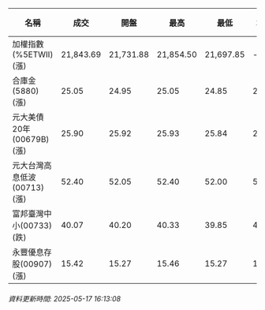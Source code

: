 | 名稱 | 成交 | 開盤 | 最高 | 最低 | 均價 | 成交金額(億) | 昨收 | 漲跌幅 | 漲跌 | 總量 | 昨量 | 振幅 |
| -------- | -------- | -------- | -------- |-------- | -------- | -------- |-------- |-------- |-------- | -------- | -------- |-------- |
|加權指數(%5ETWII) (漲)|21,843.69|21,731.88|21,854.50|21,697.85|-|3,434.93|21,730.25|0.52%|113.44|6,507,721|0|0.72%|
|合庫金(5880) (漲)|25.05|24.95|25.05|24.85|24.99|1.92|24.95|0.40%|0.10|7,694|5,831|0.80%|
|元大美債20年(00679B) (漲)|25.90|25.92|25.93|25.84|25.88|8.07|25.60|1.17%|0.30|31,176|57,973|0.35%|
|元大台灣高息低波(00713) (漲)|52.40|52.05|52.40|52.00|52.27|4.71|52.05|0.67%|0.35|9,004|8,886|0.77%|
|富邦臺灣中小(00733) (跌)|40.07|40.20|40.33|39.85|40.10|0.422|40.20|0.32%|0.13|1,051|1,637|1.19%|
|永豐優息存股(00907) (漲)|15.42|15.27|15.46|15.27|15.37|0.301|15.24|1.18%|0.18|1,955|1,562|1.25%|
###### 資料更新時間: 2025-05-17 16:13:08